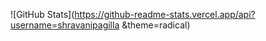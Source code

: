 ![GitHub Stats](https://github-readme-stats.vercel.app/api?username=shravanipagilla &theme=radical)
